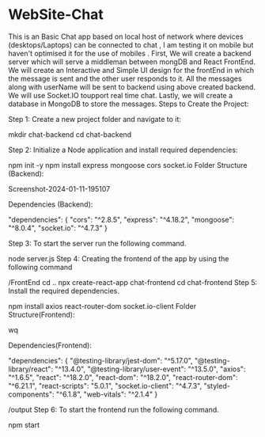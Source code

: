 # WebSite-Chat
This is an Basic Chat app based on local host of network where devices (desktops/Laptops) can be connected to chat , I am testing it on mobile but haven't optimised it for the use of mobiles .
First, We will create a backend server which will serve a middleman between mongDB and React FrontEnd.
We will create an Interactive and Simple UI design for the frontEnd in which the message is sent and the other user responds to it. All the messages along with userName will be sent to backend using above created backend.
We will use Socket.IO toupport real time chat.
Lastly, we will create a database in MongoDB to store the messages.
Steps to Create the Project:


Step 1: Create a new project folder and navigate to it:

mkdir chat-backend
cd chat-backend


Step 2: Initialize a Node application and install required dependencies:

npm init -y
npm install express mongoose cors socket.io
Folder Structure (Backend):

Screenshot-2024-01-11-195107

Dependencies (Backend):

"dependencies": {
    "cors": "^2.8.5",
    "express": "^4.18.2",
    "mongoose": "^8.0.4",
    "socket.io": "^4.7.3"
}


Step 3: To start the server run the following command.

node server.js
Step 4: Creating the frontend of the app by using the following command


/FrontEnd
cd ..
npx create-react-app chat-frontend
cd chat-frontend
Step 5: Install the required dependencies.

npm install axios react-router-dom socket.io-client
Folder Structure(Frontend):

wq

Dependencies(Frontend):

"dependencies": {
    "@testing-library/jest-dom": "^5.17.0",
    "@testing-library/react": "^13.4.0",
    "@testing-library/user-event": "^13.5.0",
    "axios": "^1.6.5",
    "react": "^18.2.0",
    "react-dom": "^18.2.0",
    "react-router-dom": "^6.21.1",
    "react-scripts": "5.0.1",
    "socket.io-client": "^4.7.3",
    "styled-components": "^6.1.8",
    "web-vitals": "^2.1.4"
}

/output
Step 6: To start the frontend run the following command.

npm start
